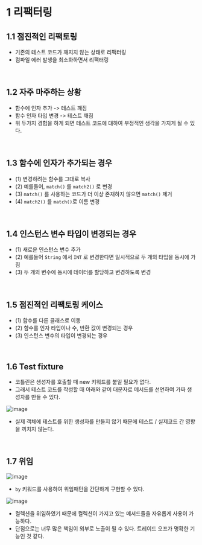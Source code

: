 # 1 리팩터링
## 1.1 점진적인 리팩토링
- 기존의 테스트 코드가 깨지지 않는 상태로 리팩터링
- 컴파일 에러 발생을 최소화하면서 리팩터링

<br>

## 1.2 자주 마주하는 상황
- 함수에 인자 추가 -> 테스트 깨짐
- 함수 인자 타입 변경 -> 테스트 깨짐
- 위 두가지 경험을 하게 되면 테스트 코드에 대하여 부정적인 생각을 가지게 될 수 있다.

<br>

## 1.3 함수에 인자가 추가되는 경우
- (1) 변경하려는 함수를 그대로 복사
- (2) 예를들어, `match()` 를 `match2()` 로 변경
- (3) `match()` 를 사용하는 코드가 더 이상 존재하지 않으면 `match()` 제거
- (4) `match2()` 를 `match()`로 이름 변경

<br>

## 1.4 인스턴스 변수 타입이 변경되는 경우
- (1) 새로운 인스턴스 변수 추가
- (2) 예를들어 `String` 에서 `INT` 로 변경한다면 일시적으로 두 개의 타입을 동시에 가짐
- (3) 두 개의 변수에 동시에 데이터를 할당하고 변경하도록 변경

<br>

## 1.5 점진적인 리팩토링 케이스
- (1) 함수를 다른 클래스로 이동
- (2) 함수를 인자 타입이나 수, 반환 값이 변경되는 경우
- (3) 인스턴스 변수의 타입이 변경되는 경우

<br>

## 1.6 Test fixture
- 코틀린은 생성자를 호출할 때 new 키워드를 붙일 필요가 없다.
- 그래서 테스트 코드를 작성할 때 아래와 같이 대문자로 메서드를 선언하여 가짜 생성자를 만들 수 있다.

![image](https://user-images.githubusercontent.com/60383031/174097765-1638c604-0534-40f6-b1f6-5963f3bf349a.png)

- 실제 객체에 테스트를 위한 생성자를 만들지 않기 때문에 테스트 / 실제코드 간 영향을 끼치지 않는다.

<br>

## 1.7 위임

![image](https://user-images.githubusercontent.com/60383031/177030207-77ced123-b4bc-48c6-857a-908ab105e3cb.png)

- `by` 키워드를 사용하여 위임패턴을 간단하게 구현할 수 있다.

![image](https://user-images.githubusercontent.com/60383031/177030227-e173c72b-22d0-4e38-a9b6-5379644322d3.png)

- 컬렉션을 위임하였기 때문에 컬렉션이 가지고 있는 메서드들을 자유롭게 사용이 가능하다.
- 단점으로는 너무 많은 책임이 외부로 노출이 될 수 있다. 트레이드 오프가 명확한 기능인 것 같다.







